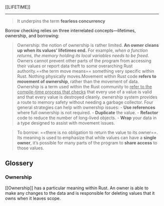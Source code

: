
[[LIFETIME]]

---

> It underpins the term **fearless concurrency**

Borrow checking relies on three interrelated concepts—lifetimes, ownership, and borrowing:

> Ownership: the notion of ownership is rather limited. **An owner cleans up when its values’ lifetimes end.**
For example, *when a function returns, the memory holding its local variables needs to be freed*. 
Owners cannot prevent other parts of the program from accessing their values or report data theft to some overarching Rust authority.==the term move means== something very specific within Rust. Nothing physically moves.Movement within Rust code **refers to movement of ownership**, rather than the movement of data. 
Ownership is a term used within the Rust community to <u>refer to the compile-time process that checks</u> that every use of a value is valid and that every value is destroyed cleanly.
ownership system provides a route to memory safety without needing a garbage collector. 
Four general strategies can help with ownership issues:
    - **Use references** where full ownership is not required.
    - **Duplicate** the value.
    - **Refactor** code to reduce the number of long-lived objects.
    - **Wrap** your data in a type designed to assist with movement issues.

> To borrow: ==there is no obligation to return the value to its owner==. Its meaning is used to emphasize that while values can have a **single owner**, it’s possible for many parts of the program to **share access** to those values.


## Glossery

### Ownership
[[Ownership]] has a particular meaning within Rust. An owner is able to make any changes to the data and is responsible for deleting values that it owns when it leaves scope.
